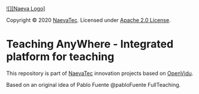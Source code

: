 [![][Naeva Logo]][NaevaTec]

Copyright © 2020 [NaevaTec]. Licensed under [Apache 2.0 License].

Teaching AnyWhere - Integrated platform for teaching
==============================

This repository is part of [NaevaTec] innovation projects based on [OpenVidu].

Based on an original idea of Pablo Fuente @pabloFuente FullTeaching.


[Apache 2.0 License]: http://www.apache.org/licenses/LICENSE-2.0
[NaevaTec]: https://www.naevatec.com/
[NaevaTec Logo]: https://www.naevatec.com/sites/default/files/Naevatec%20Transp%20Web2.png
[OpenVidu]: http://openvidu.io/